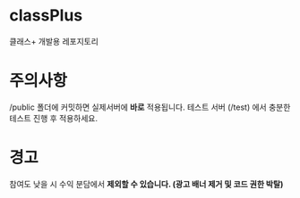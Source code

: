# classPlus
클래스+ 개발용 레포지토리

# 주의사항
/public 폴더에 커밋하면 실제서버에 **바로** 적용됩니다. 테스트 서버 (/test) 에서 충분한 테스트 진행 후 적용하세요.

# 경고
참여도 낮을 시 수익 분담에서 **제외할 수 있습니다. (광고 배너 제거 및 코드 권한 박탈)**
